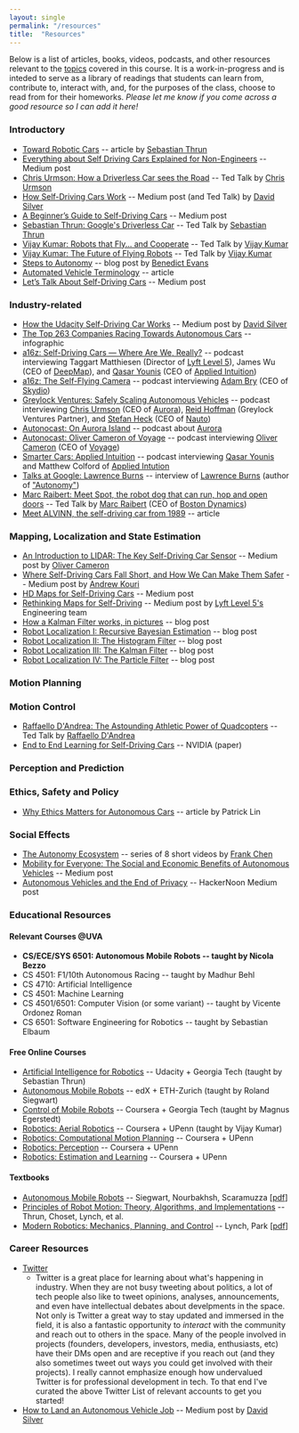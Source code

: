 ```yaml
---
layout: single
permalink: "/resources"
title:  "Resources"
---
```


Below is a list of articles, books, videos, podcasts, and other resources relevant to the [topics](http://rohanraval.com/cs1501/schedule) covered in this course. It is a work-in-progress and is inteded to serve as a library of readings that students can learn from, contribute to, interact with, and, for the purposes of the class, choose to read from for their homeworks. _Please let me know if you come across a good resource so I can add it here!_

### Introductory
- [Toward Robotic Cars][article_thrun_1] -- article by [Sebastian Thrun][thrun]
- [Everything about Self Driving Cars Explained for Non-Engineers][medium_x_3] -- Medium post
- [Chris Urmson: How a Driverless Car sees the Road][video_urmson_1] -- Ted Talk by [Chris Urmson][urmson]
- [How Self-Driving Cars Work][medium_silver_3] -- Medium post (and Ted Talk) by [David Silver][silver]
- [A Beginner’s Guide to Self-Driving Cars][medium_x_1] -- Medium post
- [Sebastian Thrun: Google's Driverless Car][video_thrun_1] -- Ted Talk by [Sebastian Thrun][thrun]
- [Vijay Kumar: Robots that Fly... and Cooperate][video_kumar_1] -- Ted Talk by [Vijay Kumar][kumar]
- [Vijay Kumar: The Future of Flying Robots][video_kumar_2] -- Ted Talk by [Vijay Kumar][kumar]
- [Steps to Autonomy][blog_evans_1] -- blog post by [Benedict Evans][ben_evans]
- [Automated Vehicle Terminology][article_pave_1] -- article
- [Let’s Talk About Self-Driving Cars][medium_x_4] -- Medium post

### Industry-related
- [How the Udacity Self-Driving Car Works][medium_silver_1] -- Medium post by [David Silver][silver]
- [The Top 263 Companies Racing Towards Autonomous Cars][wired_1] -- infographic
- [a16z: Self-Driving Cars — Where Are We, Really?][podcast_a16z_1] -- podcast interviewing Taggart Matthiesen (Director of [Lyft Level 5][lyft]), James Wu (CEO of [DeepMap][deepmap]), and [Qasar Younis][qasar] (CEO of [Applied Intuition][applied_intuition])
- [a16z: The Self-Flying Camera][podcast_a16z_2] -- podcast interviewing [Adam Bry][bry] (CEO of [Skydio][skydio])
- [Greylock Ventures: Safely Scaling Autonomous Vehicles][podcast_greymatter_1] -- podcast interviewing [Chris Urmson][urmson] (CEO of [Aurora][aurora]), [Reid Hoffman][hoffman] (Greylock Ventures Partner), and [Stefan Heck][heck] (CEO of [Nauto][nauto])
- [Autonocast: On Aurora Island][podcast_autonocast_1] -- podcast about [Aurora][aurora]
- [Autonocast: Oliver Cameron of Voyage][podcast_autonocast_2] -- podcast interviewing [Oliver Cameron][cameron] (CEO of [Voyage][voyage])
- [Smarter Cars: Applied Intuition][podcast_smarter_1] -- podcast interviewing [Qasar Younis][qasar] and Matthew Colford of [Applied Intution][applied_intuition]
- [Talks at Google: Lawrence Burns][video_burns_1] -- interview of [Lawrence Burns][burns] (author of ["Autonomy"][book_autonomy])
- [Marc Raibert: Meet Spot, the robot dog that can run, hop and open doors][video_raibert_1] -- Ted Talk by [Marc Raibert][raibert] (CEO of [Boston Dynamics][boston])
- [Meet ALVINN, the self-driving car from 1989][article_verge_1] -- article


### Mapping, Localization and State Estimation
- [An Introduction to LIDAR: The Key Self-Driving Car Sensor][medium_cameron_1] -- Medium post by [Oliver Cameron][cameron]
- [Where Self-Driving Cars Fall Short, and How We Can Make Them Safer][medium_kouri_1] -- Medium post by [Andrew Kouri][kouri]
- [HD Maps for Self-Driving Cars][medium_x_2] -- Medium post
- [Rethinking Maps for Self-Driving][medium_lyft_1] -- Medium post by [Lyft Level 5's][lyft] Engineering team
- [How a Kalman Filter works, in pictures][article_bzarg_1] -- blog post
- [Robot Localization I: Recursive Bayesian Estimation][blog_deep_1] -- blog post
- [Robot Localization II: The Histogram Filter][blog_deep_2] -- blog post
- [Robot Localization III: The Kalman Filter][blog_deep_3] -- blog post
- [Robot Localization IV: The Particle Filter][blog_deep_4] -- blog post

### Motion Planning

### Motion Control
- [Raffaello D'Andrea: The Astounding Athletic Power of Quadcopters][video_dandrea_1] -- Ted Talk by [Raffaello D'Andrea][dandrea]
- [End to End Learning for Self-Driving Cars][paper_nvidia_1] -- NVIDIA (paper)

### Perception and Prediction

### Ethics, Safety and Policy
- [Why Ethics Matters for Autonomous Cars][article_lin_1] -- article by Patrick Lin

### Social Effects
- [The Autonomy Ecosystem][blog_chen_1] -- series of 8 short videos by [Frank Chen](https://www.crunchbase.com/person/frank-chen)
- [Mobility for Everyone: The Social and Economic Benefits of Autonomous Vehicles][medium_x_5] -- Medium post
- [Autonomous Vehicles and the End of Privacy][medium_x_6] -- HackerNoon Medium post

### Educational Resources

#### Relevant Courses @UVA
- __CS/ECE/SYS 6501: Autonomous Mobile Robots -- taught by Nicola Bezzo__
- CS 4501: F1/10th Autonomous Racing -- taught by Madhur Behl
- CS 4710: Artificial Intelligence
- CS 4501: Machine Learning
- CS 4501/6501: Computer Vision (or some variant) -- taught by Vicente Ordonez Roman
- CS 6501: Software Engineering for Robotics -- taught by Sebastian Elbaum

#### Free Online Courses
- [Artificial Intelligence for Robotics][course_ai_thrun] -- Udacity + Georgia Tech (taught by Sebastian Thrun)
- [Autonomous Mobile Robots][course_amr_siegwart] -- edX + ETH-Zurich (taught by Roland Siegwart)
- [Control of Mobile Robots][course_control] -- Coursera + Georgia Tech (taught by Magnus Egerstedt)
- [Robotics: Aerial Robotics][course_upenn_aerial] -- Coursera + UPenn (taught by Vijay Kumar)
- [Robotics: Computational Motion Planning][course_upenn_mp] -- Coursera + UPenn
- [Robotics: Perception][course_upenn_perception] -- Coursera + UPenn
- [Robotics: Estimation and Learning][course_upenn_est] -- Coursera + UPenn

#### Textbooks
- [Autonomous Mobile Robots][textbook_amr] -- Siegwart, Nourbakhsh, Scaramuzza [[pdf][textbook_amr_pdf]]
- [Principles of Robot Motion: Theory, Algorithms, and Implementations][textbook_principles] -- Thrun, Choset, Lynch, et al.
- [Modern Robotics: Mechanics, Planning, and Control][textbook_modern] -- Lynch, Park [[pdf][textbook_modern_pdf]]

### Career Resources
- [Twitter][twitter_list]
    - Twitter is a great place for learning about what's happening in industry. When they are not busy tweeting about politics, a lot of tech people also like to tweet opinions, analyses, announcements, and even have intellectual debates about develpments in the space. Not only is Twitter a great way to stay updated and immersed in the field, it is also a fantastic opportunity to _interact_ with the community and reach out to others in the space. Many of the people involved in projects (founders, developers, investors, media, enthusiasts, etc) have their DMs open and are receptive if you reach out (and they also sometimes tweet out ways you could get involved with their projects). I really cannot emphasize enough how undervalued Twitter is for professional development in tech. To that end I've curated the above Twitter List of relevant accounts to get you started!
- [How to Land an Autonomous Vehicle Job][medium_silver_2] -- Medium post by [David Silver][silver]

<!-- Non-primary references -->
[cameron]: https://www.crunchbase.com/person/oliver-cameron
[thrun]: https://en.wikipedia.org/wiki/Sebastian_Thrun
[ben_evans]: https://www.crunchbase.com/person/benedict-evans
[burns]: https://en.wikipedia.org/wiki/Larry_Burns_(General_Motors)
[book_autonomy]: https://www.amazon.com/Autonomy-Quest-Driverless-Car-Reshape/dp/0062661124
[lyft]: https://www.lyft.com/self-driving-vehicles
[deepmap]: https://www.deepmap.ai/
[applied_intuition]: https://www.appliedintuition.com/
[qasar]: https://www.crunchbase.com/person/qasar-younis
[skydio]: https://www.skydio.com/
[aurora]: https://aurora.tech/
[voyage]: https://voyage.auto/
[kouri]: https://www.crunchbase.com/person/andrew-kouri
[bry]: https://www.crunchbase.com/person/adam-bry
[silver]: https://medium.com/@dsilver829
[urmson]: https://en.wikipedia.org/wiki/Chris_Urmson
[kumar]: https://en.wikipedia.org/wiki/Vijay_Kumar_(roboticist)
[raibert]: https://en.wikipedia.org/wiki/Marc_Raibert
[hoffman]: https://en.wikipedia.org/wiki/Reid_Hoffman
[nauto]: https://www.nauto.com/
[heck]: https://www.crunchbase.com/person/stefan-heck
[boston]: https://www.bostondynamics.com/
[dandrea]: https://en.wikipedia.org/wiki/Raffaello_D%27Andrea


<!-- Primary References -->
[article_thrun_1]: http://proxy01.its.virginia.edu/login?url=https://dl.acm.org/citation.cfm?id=1721679
[blog_evans_1]: https://www.ben-evans.com/benedictevans/2018/3/26/steps-to-autonomy
[medium_x_1]: https://medium.com/swlh/a-beginners-guide-to-self-driving-cars-5bbc2bb798d4
[blog_chen_1]: https://a16z.com/2018/02/03/autonomy-ecosystem-frank-chen-summit/
[podcast_a16z_1]: https://a16z.com/2018/01/31/self-driving-cars-where-are-we/
[podcast_a16z_2]: https://a16z.com/2018/02/22/autonomous-drone-flying-camera/
[podcast_autonocast_1]: http://www.autonocast.com/blog/2018/11/14/116-on-aurora-island
[podcast_autonocast_2]: http://www.autonocast.com/blog/2018/12/19/121-oliver-cameron-of-voyage
[wired_1]: https://www.wired.com/2017/05/mapped-top-263-companies-racing-toward-autonomous-cars/
[medium_cameron_1]: https://news.voyage.auto/an-introduction-to-lidar-the-key-self-driving-car-sensor-a7e405590cff
[paper_nvidia_1]: https://arxiv.org/pdf/1604.07316.pdf
[article_lin_1]: https://link.springer.com/content/pdf/10.1007%2F978-3-662-48847-8_4.pdf
[article_bzarg_1]: https://www.bzarg.com/p/how-a-kalman-filter-works-in-pictures/
[medium_kouri_1]: https://medium.com/lvl5/where-self-driving-cars-fall-short-and-how-we-can-make-them-safer-aa59dc84a624
[course_ai_thrun]: https://www.udacity.com/course/artificial-intelligence-for-robotics--cs373
[course_amr_siegwart]: https://courses.edx.org/courses/course-v1:ETHx+AMRx+1T2018/course/
[course_control]: https://www.coursera.org/learn/mobile-robot
[course_upenn_aerial]: https://www.coursera.org/learn/robotics-flight
[course_upenn_mp]: https://www.coursera.org/learn/robotics-motion-planning
[course_upenn_perception]: https://www.coursera.org/learn/robotics-perception
[course_upenn_est]: https://www.coursera.org/learn/robotics-learning
[textbook_amr]: https://www.amazon.com/Introduction-Autonomous-Mobile-Intelligent-Robotics/dp/0262015358
[textbook_amr_pdf]: http://home.deib.polimi.it/gini/robot/docs/siegwart.pdf
[textbook_principles]: https://www.amazon.com/Principles-Robot-Motion-Implementations-Intelligent/dp/0262033275/ref=pd_lpo_sbs_14_t_2?_encoding=UTF8&psc=1&refRID=D1TQKWSN0Q0J3J49K62E
[textbook_modern]: https://www.amazon.com/Modern-Robotics-Mechanics-Planning-Control/dp/1107156300/ref=olp_product_details?_encoding=UTF8&me=
[textbook_modern_pdf]: http://hades.mech.northwestern.edu/images/2/2a/Park-lynch.pdf
[blog_deep_1]: http://www.deepideas.net/robot-localization-recursive-bayesian-estimation/
[blog_deep_2]: http://www.deepideas.net/robot-localization-histogram-filter/
[blog_deep_3]: http://www.deepideas.net/robot-localization-kalman-filter/
[blog_deep_4]: http://www.deepideas.net/robot-localization-particle-filter/
[twitter_list]: https://twitter.com/rohanraval_real/lists/autonomy
[article_pave_1]: https://pavecampaign.org/automated-vehicle-terminology/
[video_burns_1]: https://youtu.be/SJVKY1DtZ84
[podcast_smarter_1]: https://medium.com/smart-cars-a-podcast-about-autonomous-vehicles/ep-16-applied-intuition-27fc4b8838ac
[medium_silver_2]: https://medium.com/self-driving-cars/how-to-land-an-autonomous-vehicle-job-ffb641570b01
[medium_x_2]: https://medium.com/@surmenok/hd-maps-for-self-driving-cars-c41bc01e0d40
[medium_x_3]: https://medium.com/swlh/everything-about-self-driving-cars-explained-for-non-engineers-f73997dcb60c
[medium_x_4]: https://medium.com/swlh/lets-talk-about-self-driving-cars-387cd5adb834
[medium_silver_1]: https://medium.com/udacity/how-the-udacity-self-driving-car-works-575365270a40
[medium_x_5]: https://medium.com/smart-cars-a-podcast-about-autonomous-vehicles/balancing-mobility-equity-and-traffic-concerns-bbb8d682c1c5
[article_verge_1]: https://www.theverge.com/2016/11/27/13752344/alvinn-self-driving-car-1989-cmu-navlab
[medium_x_6]: https://hackernoon.com/autonomous-vehicles-and-the-end-of-privacy-9c3712f3494f
[video_urmson_1]: https://www.youtube.com/watch?v=tiwVMrTLUWg
[medium_lyft_1]: https://medium.com/@LyftLevel5/https-medium-com-lyftlevel5-rethinking-maps-for-self-driving-a147c24758d6
[medium_silver_3]: https://medium.com/udacity/how-self-driving-cars-work-f77c49dca47e
[video_thrun_1]: https://www.ted.com/talks/sebastian_thrun_google_s_driverless_car?language=en
[video_kumar_1]: https://www.ted.com/talks/vijay_kumar_robots_that_fly_and_cooperate
[video_raibert_1]: https://www.ted.com/talks/marc_raibert_meet_spot_the_robot_dog_that_can_run_hop_and_open_doors
[video_kumar_2]: https://www.ted.com/talks/vijay_kumar_the_future_of_flying_robots
[podcast_greymatter_1]: https://soundcloud.com/greylock-partners/safely-scaling-autonomous-vehicles-greymatter
[video_dandrea_1]: https://www.ted.com/talks/raffaello_d_andrea_the_astounding_athletic_power_of_quadcopters?language=en